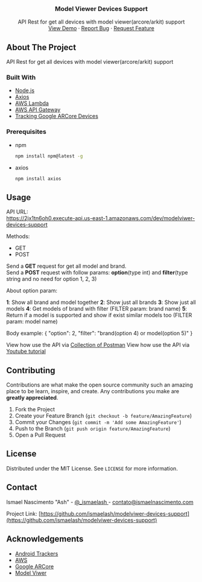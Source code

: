 

<!-- PROJECT LOGO -->
<br />

  <h3 align="center">Model Viewer Devices Support</h3>

  <p align="center">
    API Rest for get all devices with model viewer(arcore/arkit) support
    <br />
    <a href="https://www.youtube.com/c/IsmaelNascimentoAsh/videos">View Demo</a>
    ·
    <a href="https://github.com/ismaelash/modelviwer-devices-support/issues">Report Bug</a>
    ·
    <a href="https://github.com/ismaelash/modelviwer-devices-support/issues">Request Feature</a>
  </p>
</p>

<!-- ABOUT THE PROJECT -->
## About The Project

API Rest for get all devices with model viewer(arcore/arkit) support

### Built With

* [Node,js](https://nodejs.org/en/)
* [Axios](https://github.com/axios/axios)
* [AWS Lambda](https://aws.amazon.com/lambda/)
* [AWS API Gateway](https://aws.amazon.com/api-gateway/)
* [Tracking Google ARCore Devices](https://github.com/ismaelash/arcore-devices)

### Prerequisites


* npm
  ```sh
  npm install npm@latest -g
  ```
* axios
  ```sh
  npm install axios
  ```

<!-- USAGE EXAMPLES -->
## Usage

API URL: <br> https://2jx1tn6oh0.execute-api.us-east-1.amazonaws.com/dev/modelviwer-devices-support

Methods:
* GET
* POST

Send a **GET** request for get all model and brand. <br />
Send a **POST** request with follow params: **option**(type int) and **filter**(type string and no need for option 1, 2, 3)

About option param:

**1**: Show all brand and model together
**2**: Show just all brands
**3**: Show just all models
**4**: Get models of brand with filter (FILTER param: brand name)
**5**: Return if a model is supported and show if exist similar models too (FILTER param: model name)

Body example:
{
    "option": 2,
    "filter": "brand(option 4) or model(option 5)"
}

View how use the API via [Collection of Postman](https://nodejs.org/en/)
View how use the API via [Youtube tutorial](https://nodejs.org/en/)

<!-- CONTRIBUTING -->
## Contributing

Contributions are what make the open source community such an amazing place to be learn, inspire, and create. Any contributions you make are **greatly appreciated**.

1. Fork the Project
2. Create your Feature Branch (`git checkout -b feature/AmazingFeature`)
3. Commit your Changes (`git commit -m 'Add some AmazingFeature'`)
4. Push to the Branch (`git push origin feature/AmazingFeature`)
5. Open a Pull Request



<!-- LICENSE -->
## License

Distributed under the MIT License. See `LICENSE` for more information.



<!-- CONTACT -->
## Contact

Ismael Nascimento "Ash" - [@_ismaelash ](https://twitter.com/_ismaelash) - contato@ismaelnascimento.com

Project Link: [https://github.com/ismaelash/modelviwer-devices-support](https://github.com/ismaelash/modelviwer-devices-support)



<!-- ACKNOWLEDGEMENTS -->
## Acknowledgements
* [Android Trackers ](https://github.com/androidtrackers)
* [AWS ](https://aws.amazon.com/)
* [Google ARCore ](https://developers.google.com/ar)
* [Model Viwer ](https://modelviewer.dev/)
